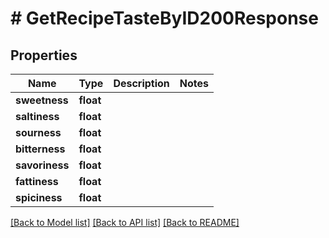 # # GetRecipeTasteByID200Response

## Properties

Name | Type | Description | Notes
------------ | ------------- | ------------- | -------------
**sweetness** | **float** |  |
**saltiness** | **float** |  |
**sourness** | **float** |  |
**bitterness** | **float** |  |
**savoriness** | **float** |  |
**fattiness** | **float** |  |
**spiciness** | **float** |  |

[[Back to Model list]](../../README.md#models) [[Back to API list]](../../README.md#endpoints) [[Back to README]](../../README.md)
